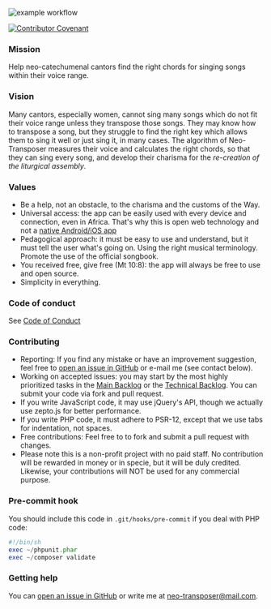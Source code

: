 ![example workflow](https://github.com/isra00/neo-transposer/actions/workflows/test.yml/badge.svg)

[![Contributor Covenant](https://img.shields.io/badge/Contributor%20Covenant-2.1-4baaaa.svg)](code_of_conduct.md) 

### Mission ###

Help neo-catechumenal cantors find the right chords for singing songs within their voice range.

### Vision ###

Many cantors, especially women, cannot sing many songs which do not fit their voice range unless they transpose those songs. They may know how to transpose a song, but they struggle to find the right key which allows them to sing it well or just sing it, in many cases. The algorithm of Neo-Transposer measures their voice and calculates the right chords, so that they can sing every song, and develop their charisma for the _re-creation of the liturgical assembly_.

### Values ###

 * Be a help, not an obstacle, to the charisma and the customs of the Way.
 * Universal access: the app can be easily used with every device and connection, even in Africa. That's why this is open web technology and not a [native Android/iOS app](https://blog.codinghorror.com/app-pocalypse-now/)
 * Pedagogical approach: it must be easy to use and understand, but it must tell the user what's going on. Using the right musical terminology. Promote the use of the official songbook.
 * You received free, give free (Mt 10:8): the app will always be free to use and open source.
 * Simplicity in everything.

### Code of conduct ###

See [Code of Conduct](CODE_OF_CONDUCT.md)

### Contributing ###

 * Reporting: If you find any mistake or have an improvement suggestion, feel free to [open an issue in GitHub](https://github.com/isra00/neo-transposer/issues) or e-mail me (see contact below).
 * Working on accepted issues: you may start by the most highly prioritized tasks in the [Main Backlog](https://github.com/isra00/neo-transposer/projects/2) or the [Technical Backlog](https://github.com/isra00/neo-transposer/projects/1). You can submit your code via fork and pull request.
 * If you write JavaScript code, it may use jQuery's API, though we actually use zepto.js for better performance.
 * If you write PHP code, it must adhere to PSR-12, except that we use tabs for indentation, not spaces.
 * Free contributions: Feel free to  to fork and submit a pull request with changes.
 * Please note this is a non-profit project with no paid staff. No contribution will be rewarded in money or in specie, but it will be duly credited. Likewise, your contributions will NOT be used for any commercial purpose.

### Pre-commit hook ###

You should include this code in `.git/hooks/pre-commit` if you deal with PHP code:

```php
#!/bin/sh
exec ~/phpunit.phar
exec ~/composer validate
```

### Getting help ###

You can [open an issue in GitHub](https://github.com/isra00/neo-transposer/issues) or write me at neo-transposer@mail.com.
